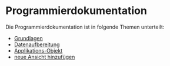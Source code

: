 # Programmierdokumentation

Die Programmierdokumentation ist in folgende Themen unterteilt:

 * [Grundlagen](Grundlagen.md)
 * [Datenaufbereitung](Daten.md)
 * [Applikations-Objekt](appdata.md)
 * [neue Ansicht hinzufügen](Ansicht.md)